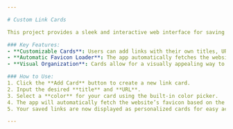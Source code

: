 ```yaml
---

# Custom Link Cards

This project provides a sleek and interactive web interface for saving and managing favorite links in customizable cards. Users can personalize each card with custom text, URLs, and colors, making it easy to visually organize and access their links.

### Key Features:
- **Customizable Cards**: Users can add links with their own titles, URLs, and colors.
- **Automatic Favicon Loader**: The app automatically fetches the website’s favicon based on the URL provided, giving the cards a professional and polished look.
- **Visual Organization**: Cards allow for a visually appealing way to manage and organize frequently visited links.

### How to Use:
1. Click the **Add Card** button to create a new link card.
2. Input the desired **title** and **URL**.
3. Select a **color** for your card using the built-in color picker.
4. The app will automatically fetch the website’s favicon based on the provided URL.
5. Your saved links are now displayed as personalized cards for easy access.

---
```

